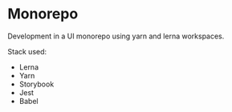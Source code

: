 # Monorepo
Development in a UI monorepo using yarn and lerna workspaces.

Stack used:
- Lerna
- Yarn
- Storybook
- Jest
- Babel
